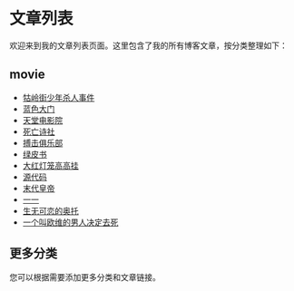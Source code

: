 # 文章列表

欢迎来到我的文章列表页面。这里包含了我的所有博客文章，按分类整理如下：

## movie

- [牯岭街少年杀人事件](/articles/movie/article1.md)
- [蓝色大门](/articles/movie/article2.md)
- [天堂电影院](/articles/movie/article3.md)
- [死亡诗社](/articles/movie/article4.md)
- [搏击俱乐部](/articles/movie/article5.md)
- [绿皮书](/articles/movie/article6.md)
- [大红灯笼高高挂](/articles/movie/article7.md)
- [源代码](/articles/movie/article8.md)
- [末代皇帝](/articles/movie/article9.md)
- [一一](/articles/movie/article10.md)
- [生无可恋的奥托](/articles/movie/article11.md)
- [一个叫欧维的男人决定去死](/articles/movie/article12.md)
## 更多分类

您可以根据需要添加更多分类和文章链接。